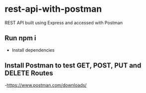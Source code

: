 # rest-api-with-postman
REST API built using Express and accessed with Postman

## Run npm i
- Install dependencies

## Install Postman to test GET, POST, PUT and DELETE Routes
-https://www.postman.com/downloads/


